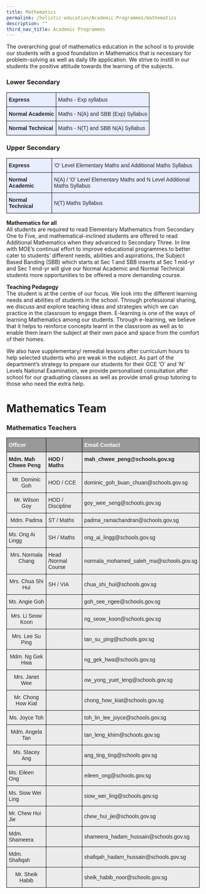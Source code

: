 ```yaml
---
title: Mathematics
permalink: /holistic-education/Academic-Programmes/mathematics
description: ""
third_nav_title: Academic Programmes
---
```

The overarching goal of mathematics education in the school is to provide our students with a good foundation in Mathematics that is necessary for problem-solving as well as daily life application. We strive to instill in our students the positive attitude towards the learning of the subjects.

### Lower Secondary
<style type="text/css">
.tg  {border-collapse:collapse;border-spacing:0;}
.tg td{border-color:black;border-style:solid;border-width:1px;font-family:Arial, sans-serif;font-size:14px;
  overflow:hidden;padding:10px 5px;word-break:normal;}
.tg th{border-color:black;border-style:solid;border-width:1px;font-family:Arial, sans-serif;font-size:14px;
  font-weight:normal;overflow:hidden;padding:10px 5px;word-break:normal;}
.tg .tg-u05r{background-color:#E8EDFF;color:#222;font-weight:bold;text-align:left;vertical-align:top}
.tg .tg-lr6o{background-color:#E8EDFF;color:#222;text-align:left;vertical-align:middle}
</style>
<table class="tg">
<thead>
  <tr>
    <th class="tg-u05r">Express</th>
    <th class="tg-lr6o"><span style="color:#222">Maths - Exp syllabus</span></th>
  </tr>
</thead>
<tbody>
  <tr>
    <td class="tg-u05r">Normal Academic</td>
    <td class="tg-lr6o"><span style="color:#222">Maths - N(A) and SBB (Exp) Syllabus</span></td>
  </tr>
  <tr>
    <td class="tg-u05r">Normal Technical</td>
    <td class="tg-lr6o"><span style="color:#222">Maths - N(T) and SBB N(A) Syllabus</span></td>
  </tr>
</tbody>
</table>

### Upper Secondary 

<style type="text/css">
.tg  {border-collapse:collapse;border-spacing:0;}
.tg td{border-color:black;border-style:solid;border-width:1px;font-family:Arial, sans-serif;font-size:14px;
  overflow:hidden;padding:10px 5px;word-break:normal;}
.tg th{border-color:black;border-style:solid;border-width:1px;font-family:Arial, sans-serif;font-size:14px;
  font-weight:normal;overflow:hidden;padding:10px 5px;word-break:normal;}
.tg .tg-xwen{background-color:#E8EDFF;color:#222;font-weight:bold;text-align:left;vertical-align:middle}
.tg .tg-u05r{background-color:#E8EDFF;color:#222;font-weight:bold;text-align:left;vertical-align:top}
.tg .tg-lr6o{background-color:#E8EDFF;color:#222;text-align:left;vertical-align:middle}
</style>
<table class="tg">
<thead>
  <tr>
    <th class="tg-u05r">Express</th>
    <th class="tg-lr6o"><span style="color:#222">'O' Level Elementary Maths and Additional Maths Syllabus</span></th>
  </tr>
</thead>
<tbody>
  <tr>
    <td class="tg-u05r">Normal Academic</td>
    <td class="tg-lr6o"><span style="color:#222">N(A) / 'O' Level Elementary Maths and N Level Additional Maths Syllabus</span></td>
  </tr>
  <tr>
    <td class="tg-xwen"><span style="color:#222"> </span>Normal Technical</td>
    <td class="tg-lr6o"><span style="color:#222"> N(T) Maths Syllabus</span></td>
  </tr>
</tbody>
</table>

**Mathematics for all**<br>
All students are required to read Elementary Mathematics from Secondary One to Five, and mathematical-inclined students are offered to read Additional Mathematics when they advanced to Secondary Three. In line with MOE’s continual effort to improve educational programmes to better cater to students’ different needs, abilities and aspirations, the Subject Based Banding (SBB) which starts at Sec 1 and SBB inserts at Sec 1 mid-yr and Sec 1 end-yr will give our Normal Academic and Normal Technical students more opportunities to be offered a more demanding course.  
  
**Teaching Pedagogy**<br>
The student is at the centre of our focus. We look into the different learning needs and abilities of students in the school. Through professional sharing, we discuss and explore teaching ideas and strategies which we can practice in the classroom to engage them. E-learning is one of the ways of learning Mathematics among our students. Through e-learning, we believe that it helps to reinforce concepts learnt in the classroom as well as to enable them learn the subject at their own pace and space from the comfort of their homes.  
  
  
We also have supplementary/ remedial lessons after curriculum hours to help selected students who are weak in the subject. As part of the department’s strategy to prepare our students for their GCE ‘O’ and ‘N’ Levels National Examination, we provide personalised consultation after school for our graduating classes as well as provide small group tutoring to those who need the extra help.

# Mathematics Team
### Mathematics Teachers

<style type="text/css">
.tg  {border-collapse:collapse;border-spacing:0;}
.tg td{border-color:black;border-style:solid;border-width:1px;font-family:Arial, sans-serif;font-size:14px;
  overflow:hidden;padding:10px 5px;word-break:normal;}
.tg th{border-color:black;border-style:solid;border-width:1px;font-family:Arial, sans-serif;font-size:14px;
  font-weight:normal;overflow:hidden;padding:10px 5px;word-break:normal;}
.tg .tg-fxx4{background-color:#ECECEC;color:#222;text-align:left;vertical-align:middle}
.tg .tg-emg8{background-color:#ECECEC;color:#222;text-align:left;vertical-align:top}
.tg .tg-580q{background-color:#ECECEC;color:#222;text-align:center;vertical-align:top}
.tg .tg-e6w6{background-color:#999;color:#FFF;font-weight:bold;text-align:left;vertical-align:middle}
.tg .tg-b4br{background-color:#ECECEC;color:#222;font-weight:bold;text-align:left;vertical-align:top}
</style>
<table class="tg">
<thead>
  <tr>
    <th class="tg-e6w6"><span style="color:#FFF;background-color:#999">Officer</span></th>
    <th class="tg-e6w6"></th>
    <th class="tg-e6w6"><span style="color:#FFF;background-color:#999">Email Contact</span></th>
  </tr>
</thead>
<tbody>
  <tr>
    <td class="tg-b4br">Mdm. Mah Chwee Peng</td>
    <td class="tg-b4br">HOD / Maths</td>
    <td class="tg-b4br">mah_chwee_peng@schools.gov.sg</td>
  </tr>
  <tr>
    <td class="tg-580q">Mr. Dominic Goh</td>
    <td class="tg-fxx4"><span style="color:#222">HOD / CCE</span></td>
    <td class="tg-fxx4"><span style="color:#222">dominic_goh_buan_chuan@schools.gov.sg</span><br></td>
  </tr>
  <tr>
    <td class="tg-580q">Mr. Wilson Goy<br></td>
    <td class="tg-fxx4"><span style="color:#222">HOD / Discipline</span></td>
    <td class="tg-fxx4"><span style="color:#222">goy_wee_seng@schools.gov.sg</span></td>
  </tr>
  <tr>
    <td class="tg-580q">Mdm. Padma<br></td>
    <td class="tg-fxx4"><span style="color:#222">ST / Maths</span></td>
    <td class="tg-fxx4"><span style="color:#222">padma_ramachandran@schools.gov.sg</span></td>
  </tr>
  <tr>
    <td class="tg-fxx4"><span style="color:#222">Ms. Ong Ai Lingg</span></td>
    <td class="tg-fxx4"><span style="color:#222">SH / Maths</span></td>
    <td class="tg-fxx4"><span style="color:#222">ong_ai_lingg@schools.gov.sg</span></td>
  </tr>
  <tr>
    <td class="tg-580q">Mrs. Normala Chang<br></td>
    <td class="tg-fxx4"><span style="color:#222">Head /Normal Course</span></td>
    <td class="tg-fxx4"><span style="color:#222">normala_mohamed_saleh_ma@schools.gov.sg</span></td>
  </tr>
  <tr>
    <td class="tg-580q">Mrs. Chua Shi Hui<br></td>
    <td class="tg-fxx4"><span style="color:#222">SH / VIA</span></td>
    <td class="tg-fxx4"><span style="color:#222">chua_shi_hui@schools.gov.sg</span></td>
  </tr>
  <tr>
    <td class="tg-580q">Ms. Angie Goh</td>
    <td class="tg-fxx4"><span style="color:#222"> </span></td>
    <td class="tg-fxx4"><span style="color:#222">goh_see_ngee@schools.gov.sg</span></td>
  </tr>
  <tr>
    <td class="tg-580q">Mrs. Li Seow Koon</td>
    <td class="tg-fxx4"><span style="color:#222"> </span></td>
    <td class="tg-fxx4"><span style="color:#222">ng_seow_koon@schools.gov.sg</span></td>
  </tr>
  <tr>
    <td class="tg-580q">Mrs. Lee Su Ping</td>
    <td class="tg-fxx4"><span style="color:#222"> </span></td>
    <td class="tg-fxx4"><span style="color:#222">tan_su_ping@schools.gov.sg </span></td>
  </tr>
  <tr>
    <td class="tg-580q">Mdm. Ng Gek Hwa</td>
    <td class="tg-fxx4"><span style="color:#222"> </span></td>
    <td class="tg-fxx4"><span style="color:#222">ng_gek_hwa@schools.gov.sg</span></td>
  </tr>
  <tr>
    <td class="tg-580q">Mrs. Janet Wee </td>
    <td class="tg-fxx4"><span style="color:#222"> </span></td>
    <td class="tg-fxx4"><span style="color:#222">ow_yong_yuet_leng@schools.gov.sg </span><br></td>
  </tr>
  <tr>
    <td class="tg-580q">Mr. Chong How Kiat</td>
    <td class="tg-fxx4"><span style="color:#222"> </span></td>
    <td class="tg-fxx4"><span style="color:#222">chong_how_kiat@schools.gov.sg</span></td>
  </tr>
  <tr>
    <td class="tg-580q">Ms. Joyce Toh</td>
    <td class="tg-fxx4"><span style="color:#222"> </span></td>
    <td class="tg-fxx4"><span style="color:#222">toh_lin_lee_joyce@schools.gov.sg</span></td>
  </tr>
  <tr>
    <td class="tg-580q">Mdm. Angela Tan</td>
    <td class="tg-fxx4"><span style="color:#222"> </span></td>
    <td class="tg-fxx4"><span style="color:#222">tan_leng_khim@schools.gov.sg </span><br></td>
  </tr>
  <tr>
    <td class="tg-580q">Ms. Stacey Ang</td>
    <td class="tg-fxx4"><span style="color:#222"> </span></td>
    <td class="tg-fxx4"><span style="color:#222">ang_ting_ting@schools.gov.sg </span></td>
  </tr>
  <tr>
    <td class="tg-fxx4"><span style="color:#222">Ms. Eileen Ong</span></td>
    <td class="tg-fxx4"><span style="color:#222"> </span></td>
    <td class="tg-fxx4"><span style="color:#222">eileen_ong@schools.gov.sg</span></td>
  </tr>
  <tr>
    <td class="tg-fxx4"><span style="color:#222">Ms. Siow Wei Ling</span></td>
    <td class="tg-fxx4"><span style="color:#222"> </span></td>
    <td class="tg-fxx4"><span style="color:#222">siow_wei_ling@schools.gov.sg</span></td>
  </tr>
  <tr>
    <td class="tg-fxx4"><span style="color:#222">Mr. Chew Hui Jie</span></td>
    <td class="tg-fxx4"><span style="color:#222"> </span></td>
    <td class="tg-fxx4"><span style="color:#222">chew_hui_jie@schools.gov.sg</span></td>
  </tr>
  <tr>
    <td class="tg-emg8">Mdm. Shameera</td>
    <td class="tg-fxx4"><span style="color:#222"> </span></td>
    <td class="tg-fxx4"><span style="color:#222">shameera_hadam_hussain@schools.gov.sg</span></td>
  </tr>
  <tr>
    <td class="tg-emg8">Mdm. Shafiqah </td>
    <td class="tg-fxx4"><span style="color:#222"> </span></td>
    <td class="tg-fxx4"><span style="color:#222">shafiqah_hadam_hussain@schools.gov.sg</span></td>
  </tr>
  <tr>
    <td class="tg-580q">Mr. Sheik Habib</td>
    <td class="tg-fxx4"><span style="color:#222"> </span></td>
    <td class="tg-fxx4"><span style="color:#222">sheik_habib_noor@schools.gov.sg</span></td>
  </tr>
</tbody>
</table>